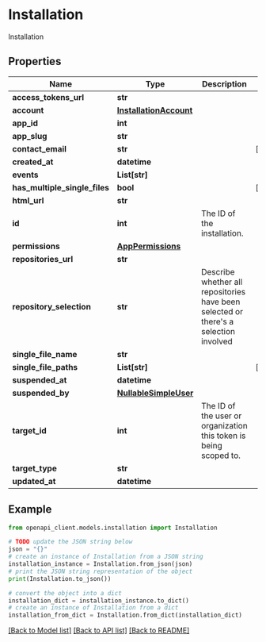 # Installation

Installation

## Properties

Name | Type | Description | Notes
------------ | ------------- | ------------- | -------------
**access_tokens_url** | **str** |  | 
**account** | [**InstallationAccount**](InstallationAccount.md) |  | 
**app_id** | **int** |  | 
**app_slug** | **str** |  | 
**contact_email** | **str** |  | [optional] 
**created_at** | **datetime** |  | 
**events** | **List[str]** |  | 
**has_multiple_single_files** | **bool** |  | [optional] 
**html_url** | **str** |  | 
**id** | **int** | The ID of the installation. | 
**permissions** | [**AppPermissions**](AppPermissions.md) |  | 
**repositories_url** | **str** |  | 
**repository_selection** | **str** | Describe whether all repositories have been selected or there&#39;s a selection involved | 
**single_file_name** | **str** |  | 
**single_file_paths** | **List[str]** |  | [optional] 
**suspended_at** | **datetime** |  | 
**suspended_by** | [**NullableSimpleUser**](NullableSimpleUser.md) |  | 
**target_id** | **int** | The ID of the user or organization this token is being scoped to. | 
**target_type** | **str** |  | 
**updated_at** | **datetime** |  | 

## Example

```python
from openapi_client.models.installation import Installation

# TODO update the JSON string below
json = "{}"
# create an instance of Installation from a JSON string
installation_instance = Installation.from_json(json)
# print the JSON string representation of the object
print(Installation.to_json())

# convert the object into a dict
installation_dict = installation_instance.to_dict()
# create an instance of Installation from a dict
installation_from_dict = Installation.from_dict(installation_dict)
```
[[Back to Model list]](../README.md#documentation-for-models) [[Back to API list]](../README.md#documentation-for-api-endpoints) [[Back to README]](../README.md)


